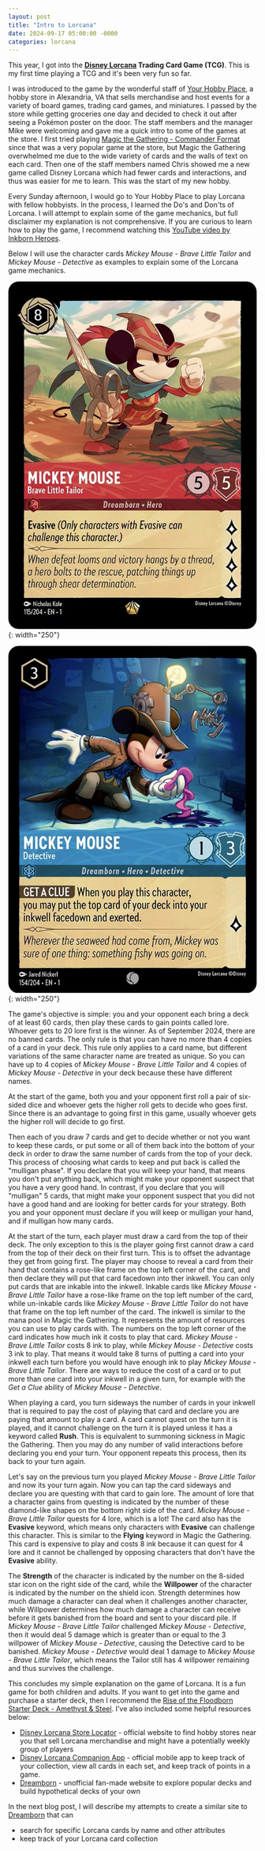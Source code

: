 ```yaml
---
layout: post
title: "Intro to Lorcana"
date: 2024-09-17 05:00:00 -0000
categories: lorcana
---
```


This year, I got into the **[Disney Lorcana][disney-lorcana] Trading Card Game (TCG)**.
This is my first time playing a TCG and it's been very fun so far.

I was introduced to the game by the wonderful staff of [Your Hobby Place][yhp-alexandria],
a hobby store in Alexandria, VA that sells merchandise and host events for a variety of
board games, trading card games, and miniatures. I passed by the store while getting groceries
one day and decided to check it out after seeing a Pokémon poster on the door. The staff members
and the manager Mike were welcoming and gave me a quick intro to some of the games at the store.
I first tried playing [Magic the Gathering - Commander Format][magic-the-gathering] since that
was a very popular game at the store, but Magic the Gathering overwhelmed me due to the
wide variety of cards and the walls of text on each card. Then one of the staff members named Chris
showed me a new game called Disney Lorcana which had fewer cards and interactions, and thus was
easier for me to learn. This was the start of my new hobby.

Every Sunday afternoon, I would go to Your Hobby Place to play Lorcana with fellow hobbyists.
In the process, I learned the Do's and Don'ts of Lorcana. I will attempt to explain some of the
game mechanics, but full disclaimer my explanation is not comprehensive. If you are curious
to learn how to play the game, I recommend watching this
[YouTube video by Inkborn Heroes][how-to-play-disney-lorcana-inkborn-heroes].

Below I will use the character cards *Mickey Mouse - Brave Little Tailor* and *Mickey Mouse - Detective*
as examples to explain some of the Lorcana game mechanics.

![Disney Lorcana Character Card: Mickey Mouse - Brave Little Tailor](/assets/images/lorcana/mickey-mouse-brave-little-tailor.jpg){: width="250"}

![Disney Lorcana Character Card: Mickey Mouse - Detective](/assets/images/lorcana/mickey-mouse-detective.jpg){: width="250"}

The game's objective is simple: you and your opponent each bring a deck of at least 60 cards,
then play these cards to gain points called lore. Whoever gets to 20 lore first is the winner.
As of September 2024, there are no banned cards. The only rule is that you can have no more
than 4 copies of a card in your deck. This rule only applies to a card name, but different
variations of the same character name are treated as unique. So you can have up to 4 copies
of *Mickey Mouse - Brave Little Tailor* and 4 copies of *Mickey Mouse - Detective* in your
deck because these have different names.

At the start of the game, both you and your opponent first roll a pair of six-sided dice and
whoever gets the higher roll gets to decide who goes first. Since there is an advantage to going
first in this game, usually whoever gets the higher roll will decide to go first.

Then each of you draw 7 cards and get to decide whether or not you want to keep these cards,
or put some or all of them back into the bottom of your deck in order to draw the same number
of cards from the top of your deck. This process of choosing what cards to keep and put back
is called the "mulligan phase". If you declare that you will keep your hand, that means
you don't put anything back, which might make your opponent suspect that you have a very good hand.
In contrast, if you declare that you will "mulligan" 5 cards, that might make your opponent suspect
that you did not have a good hand and are looking for better cards for your strategy. Both you
and your opponent must declare if you will keep or mulligan your hand, and if mulligan how many cards.

At the start of the turn, each player must draw a card from the top of their deck. The only
exception to this is the player going first cannot draw a card from the top of their deck on
their first turn. This is to offset the advantage they get from going first. The player may
choose to reveal a card from their hand that contains a rose-like frame on the top left corner
of the card, and then declare they will put that card facedown into ther inkwell. You can only put
cards that are inkable into the inkwell. Inkable cards like *Mickey Mouse - Brave Little Tailor*
have a rose-like frame on the top left number of the card, while un-inkable cards like 
*Mickey Mouse - Brave Little Tailor* do not have that frame on the top left number of the card.
The inkwell is similar to the mana pool in Magic the Gathering. It represents the amount of resources
you can use to play cards with. The numbers on the top left corner of the card indicates how much ink
it costs to play that card. *Mickey Mouse - Brave Little Tailor* costs 8 ink to play, while
*Mickey Mouse - Detective* costs 3 ink to play. That means it would take 8 turns of putting a card
into your inkwell each turn before you would have enough ink to play *Mickey Mouse - Brave Little Tailor*.
There are ways to reduce the cost of a card or to put more than one card into your inkwell in a given turn,
for example with the *Get a Clue* ability of *Mickey Mouse - Detective*.

When playing a card, you turn sideways the number of cards in your inkwell that is required
to pay the cost of playing that card and declare you are paying that amount to play a card.
A card cannot quest on the turn it is played, and it cannot challenge on the turn it is played
unless it has a keyword called **Rush**. This is equivalent to summoning sickness in
Magic the Gathering. Then you may do any number of valid interactions before declaring you end your turn.
Your opponent repeats this process, then its back to your turn again.

Let's say on the previous turn you played *Mickey Mouse - Brave Little Tailor* and now its your turn
again. Now you can tap the card sideways and declare you are questing with that card to gain lore.
The amount of lore that a character gains from questing is indicated by the number of these
diamond-like shapes on the bottom right side of the card. *Mickey Mouse - Brave Little Tailor*
quests for 4 lore, which is a lot! The card also has the **Evasive** keyword, which means
only characters with **Evasive** can challenge this character. This is similar to the **Flying**
keyword in Magic the Gathering. This card is expensive to play and costs 8 ink because it can quest
for 4 lore and it cannot be challenged by opposing characters that don't have the **Evasive** ability.

The **Strength** of the character is indicated by the number on the 8-sided star icon on the
right side of the card, while the **Willpower** of the character is indicated by the number on the
shield icon. Strength determines how much damage a character can deal when it challenges another
character, while Willpower determines how much damage a character can receive before it gets
banished from the board and sent to your discard pile. If *Mickey Mouse - Brave Little Tailor*
challenged *Mickey Mouse - Detective*, then it would deal 5 damage which is greater than or equal to
the 3 willpower of *Mickey Mouse - Detective*, causing the Detective card to be banished. 
*Mickey Mouse - Detective* would deal 1 damage to *Mickey Mouse - Brave Little Tailor*, which means
the Tailor still has 4 willpower remaining and thus survives the challenge.

This concludes my simple explanation on the game of Lorcana. It is a fun game for both children
and adults. If you want to get into the game and purchase a starter deck, then I recommend the
[Rise of the Floodborn Starter Deck - Amethyst & Steel][starter-deck-rise-of-floodborn-amethyst-and-steel].
I've also included some helpful resources below:
- [Disney Lorcana Store Locator][disney-lorcana-store-locator] - official website to find hobby stores near
  you that sell Lorcana merchandise and might have a potentially weekly group of players
- [Disney Lorcana Companion App][disney-lorcana-companion-app] - official mobile app to keep track of
  your collection, view all cards in each set, and keep track of points in a game.
- [Dreamborn][dreamborn] - unofficial fan-made website to explore popular decks and build hypothetical decks of your own

In the next blog post, I will describe my attempts to create a similar site to [Dreamborn][dreamborn] that can
- search for specific Lorcana cards by name and other attributes
- keep track of your Lorcana card collection

[disney-lorcana]: https://www.disneylorcana.com/en-US
[yhp-alexandria]: https://www.facebook.com/YourHobbyPlaceAlexandria
[magic-the-gathering]: https://magic.wizards.com/en
[how-to-play-disney-lorcana-inkborn-heroes]: https://www.youtube.com/watch?v=WJCwOhPlzko&ab_channel=InkbornHeroes
[starter-deck-rise-of-floodborn-amethyst-and-steel]: https://www.tcgplayer.com/product/516293/disney-lorcana-rise-of-the-floodborn-disney-lorcana-rise-of-the-floodborn-starter-deck-amethyst-and-steel?Language=English
[disney-lorcana-store-locator]: https://www.disneylorcana.com/en-US/locator
[disney-lorcana-companion-app]: https://www.disneylorcana.com/en-US/app
[dreamborn]: https://www.disneylorcana.com/en-US/locator
